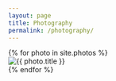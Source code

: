 ```yaml
---
layout: page
title: Photography
permalink: /photography/
---
```


<div class="row">
{% for photo in site.photos %}
  <div class="col-md-4">
    <img class="img-responsive" src="{{ photo.image_path }}" alt="{{ photo.title }}"/>
  </div>
{% endfor %}
    
</div>
